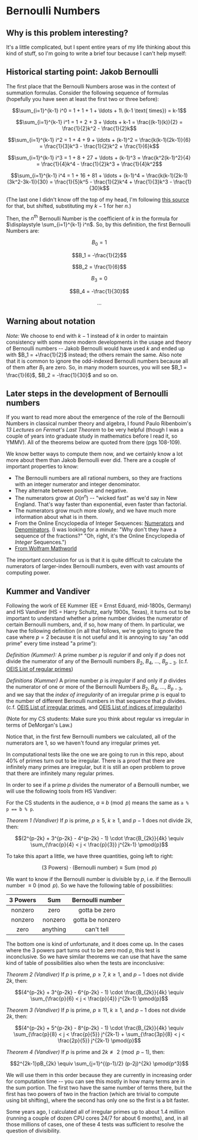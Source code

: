# Bernoulli Numbers

## Why is this problem interesting? 

It's a little complicated, but I spent entire years of my life thinking about this kind of stuff, so I'm going to write a brief tour because I can't help myself:

## Historical starting point: Jakob Bernoulli

The first place that the Bernoulli Numbers arose was in the context of summation formulas.  Consider the following sequence of formulas (hopefully you have seen at least the first two or three before):

$$\sum_{i=1}^{k-1} i^0 = 1 + 1 + 1 + \ldots + 1\ (k-1 \text{ times}) = k-1$$

$$\sum_{i=1}^{k-1} i^1 = 1 + 2 + 3 + \ldots + k-1 = \frac{(k-1)(k)}{2} = \frac{1}{2}k^2 - \frac{1}{2}k$$

$$\sum_{i=1}^{k-1} i^2 = 1 + 4 + 9 + \ldots + (k-1)^2 = \frac{k(k-1)(2k-1)}{6} = \frac{1}{3}k^3 - \frac{1}{2}k^2 + \frac{1}{6}k$$

$$\sum_{i=1}^{k-1} i^3 = 1 + 8 + 27 + \ldots + (k-1)^3 = \frac{k^2(k-1)^2}{4} = \frac{1}{4}k^4 - \frac{1}{2}k^3 + \frac{1}{4}k^2$$

$$\sum_{i=1}^{k-1} i^4 = 1 + 16 + 81 + \ldots + (k-1)^4 = \frac{k(k-1)(2k-1)(3k^2-3k-1)}{30} = \frac{1}{5}k^5 - \frac{1}{2}k^4 + \frac{1}{3}k^3 - \frac{1}{30}k$$

(The last one I didn't know off the top of my head, I'm following [this source](https://maa.org/press/periodicals/convergence/sums-of-powers-of-positive-integers-pierre-de-fermat-1601-1665-france) for that, but shifted, substituting my $k-1$ for her $n$.)

Then, the $n^{\text{th}}$ Bernoulli Number is the coefficient of $k$ in the formula for $\displaystyle \sum_{i=1}^{k-1} i^n$.  So, by this definition, the first  Bernoulli Numbers are:

$$B_0 = 1$$

$$B_1 = -\frac{1}{2}$$

$$B_2 = \frac{1}{6}$$

$$B_3 = 0$$

$$B_4 = -\frac{1}{30}$$

$$\ldots$$

## Warning about notation

_Note:_ We choose to end with $k-1$ instead of $k$ in order to maintain consistency with some more modern developments in the usage and theory of Bernoulli numbers -- Jakob Bernoulli would have used $k$ and ended up with $B_1 = +\frac{1}{2}$ instead; the others remain the same.  Also note that it is common to ignore the odd-indexed Bernoulli numbers because all of them after $B_1$ are zero.  So, in many modern sources, you will see $B_1 = \frac{1}{6}$, $B_2 = -\frac{1}{30}$ and so on.

## Later steps in the development of Bernoulli numbers

If you want to read more about the emergence of the role of the Bernoulli Numbers in classical number theory and algebra, I found Paulo Ribenboim's _13 Lectures on Fermat's Last Theorem_ to be very helpful (though I was a couple of years into graduate study in mathematics before I read it, so YMMV).  All of the theorems below are quoted from there (pgs 108-109).

We know better ways to compute them now, and we certainly know a lot more about them than Jakob Bernoulli ever did.  There are a couple of important properties to know:

+ The Bernoulli numbers are all rational numbers, so they are fractions with an integer numerator and integer denominator.
+ They alternate between positive and negative.
+ The numerators grow at $O(n^n)$ -- "wicked fast" as we'd say in New England.  That's way faster than exponential, even faster than factorial.  
+ The numerators grow much more slowly, and we have much more information about what is in them.
+ From the Online Encyclopedia of Integer Sequences: [Numerators](http://oeis.org/A000367) and [Denominators](http://oeis.org/A002445).  (I was looking for a minute: "Why don't they have a sequence of the fractions?" "Oh, right, it's the Online Encyclopedia of _Integer_ Sequences.")
+ [From Wolfram Mathworld](https://mathworld.wolfram.com/BernoulliNumber.html)

The important conclusion for us is that it is quite difficult to calculate the numerators of larger-index Bernoulli numbers, even with vast amounts of computing power. 

## Kummer and Vandiver

Following the work of EE Kummer (EE = Ernst Eduard, mid-1800s, Germany) and HS Vandiver (HS = Harry Schultz, early 1900s, Texas), it turns out to be important to understand whether a prime number divides the numerator of certain Bernoulli numbers, and, if so, how many of them.  In particular, we have the following definition (in all that follows, we're going to ignore the case where $p=2$ because it is not useful and it is annoying to say "an odd prime" every time instead "a prime"):

_Definition (Kummer):_ A prime number $p$ is _regular_ if and only if $p$ does not divide the numerator of any of the Bernoulli numbers $B_2$, $B_4$, $\ldots$, $B_{p-3}$.  (c.f. [OEIS List of regular primes](https://oeis.org/A007703))

_Definitions (Kummer)_ A prime number $p$ is _irregular_ if and only if $p$ divides the numerator of one or more of the Bernoulli Numbers $B_2$, $B_4$, $\ldots$, $B_{p-3}$, and we say that the _index of irregularity_ of an irregular prime $p$ is equal to the number of different Bernoulli numbers in that sequence that $p$ divides. (c.f. [OEIS List of irregular primes](https://oeis.org/A000928), and [OEIS List of indices of irregularity](https://oeis.org/A091887))

(Note for my CS students: Make sure you think about regular vs irregular in terms of DeMorgan's Law.)

Notice that, in the first few Bernoulli numbers we calculated, all of the numerators are 1, so we haven't found any irregular primes yet.

In computational tests like the one we are going to run in this repo, about 40% of primes turn out to be irregular.  There is a proof that there are infinitely many primes are irregular, but it is still an open problem to prove that there are infinitely many regular primes.

In order to see if a prime $p$ divides the numerator of a Bernoulli number, we will use the following tools from HS Vandiver:

For the CS students in the audience, $a \equiv b \pmod{p}$ means the same as `a % p == b % p`.

_Theorem 1 (Vandiver)_ If $p$ is prime, $p \geq 5$, $k \geq 1$, and $p-1$ does not divide $2k$, then:

$$(2^{p-2k} + 3^{p-2k} - 4^{p-2k} - 1) \cdot \frac{B_{2k}}{4k} \equiv \sum_{\frac{p}{4} < j < \frac{p}{3}} j^{2k-1} \pmod{p}$$

To take this apart a little, we have three quantities, going left to right:

$$\text{(3 Powers)} \cdot \text{(Bernoulli number)} \equiv \text{Sum} \pmod{p}$$

We want to know if the Bernoulli number is divisible by $p$, i.e. if the Bernoulli number $\equiv 0 \pmod{p}$.  So we have the following table of possibilities:

|3 Powers|Sum     |Bernoulli number|
|:------:|:------:|:--------------:|
|nonzero |zero    |gotta be zero   |
|nonzero |nonzero |gotta be nonzero|
|zero    |anything|can't tell      |

The bottom one is kind of unfortunate, and it does come up.  In the cases where the 3 powers part turns out to be zero mod $p$, this test is inconclusive.  So we have similar theorems we can use that have the same kind of table of possibilities also when the tests are inconclusive:

_Theorem 2 (Vandiver)_ If $p$ is prime, $p \geq 7$, $k \geq 1$, and $p-1$ does not divide $2k$, then:

$$(4^{p-2k} + 3^{p-2k} - 6^{p-2k} - 1) \cdot \frac{B_{2k}}{4k} \equiv \sum_{\frac{p}{6} < j < \frac{p}{4}} j^{2k-1} \pmod{p}$$

_Theorem 3 (Vandiver)_ If $p$ is prime, $p \geq 11$, $k \geq 1$, and $p-1$ does not divide $2k$, then:

$$(4^{p-2k} + 5^{p-2k} - 8^{p-2k} - 1) \cdot \frac{B_{2k}}{4k} \equiv \sum_{\frac{p}{8} < j < \frac{p}{5}} j^{2k-1} + \sum_{\frac{3p}{8} < j < \frac{2p}{5}} j^{2k-1} \pmod{p}$$

_Theorem 4 (Vandiver)_ If $p$ is prime and $2k \not \equiv 2 \pmod{p-1}$, then:

$$2^{2k-1}pB_{2k} \equiv \sum_{j=1}^{(p-1)/2} (p-2j)^{2k} \pmod{p^3}$$

We will use them in this order because they are currently in increasing order for computation time -- you can see this mostly in how many terms are in the sum portion.  The first two have the same number of terms there, but the first has two powers of two in the fraction (which are trivial to compute using bit shifting), where the second has only one so the first is a bit faster.

Some years ago, I calculated all of irregular primes up to about 1.4 million (running a couple of dozen CPU cores 24/7 for about 6 months), and, in all those millions of cases, one of these 4 tests was sufficient to resolve the question of divisibility.
